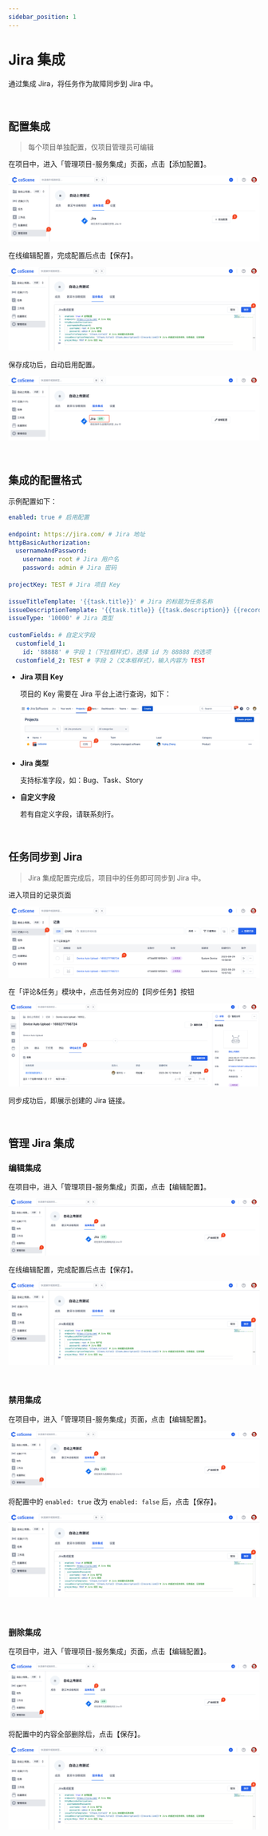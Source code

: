 ```yaml
---
sidebar_position: 1
---
```

# Jira 集成

通过集成 Jira，将任务作为故障同步到 Jira 中。

<br />

## 配置集成
> 每个项目单独配置，仅项目管理员可编辑

在项目中，进入「管理项目-服务集成」页面，点击【添加配置】。

![integration-1](../img/integration-1.png)

在线编辑配置，完成配置后点击【保存】。

![integration-2](../img/integration-2.png)

保存成功后，自动启用配置。

![integration-3](../img/integration-3.png)

<br />

## 集成的配置格式

示例配置如下：

```yaml
enabled: true # 启用配置

endpoint: https://jira.com/ # Jira 地址
httpBasicAuthorization:
  usernameAndPassword:
    username: root # Jira 用户名
    password: admin # Jira 密码

projectKey: TEST # Jira 项目 Key

issueTitleTemplate: '{{task.title}}' # Jira 的标题为任务名称
issueDescriptionTemplate: '{{task.title}} {{task.description}} {{record.link}}'# Jira 的描述为任务名称、任务描述、记录链接
issueType: '10000' # Jira 类型

customFields: # 自定义字段
  customfield_1: 
    id: '88888' # 字段 1（下拉框样式），选择 id 为 88888 的选项
  customfield_2: TEST # 字段 2（文本框样式），输入内容为 TEST
```

- **Jira 项目 Key**

    项目的 Key 需要在 Jira 平台上进行查询，如下：
    
    ![jira-1](../img/jira-1.png)

- **Jira 类型**

    支持标准字段，如：Bug、Task、Story
  
- **自定义字段**

    若有自定义字段，请联系刻行。

<br />

## 任务同步到 Jira
> Jira 集成配置完成后，项目中的任务即可同步到 Jira 中。

进入项目的记录页面

![jira-record-1](../img/jira-record-1.png)

在「评论&任务」模块中，点击任务对应的【同步任务】按钮

![jira-record-2](../img/jira-record-2.png)
 
同步成功后，即展示创建的 Jira 链接。

<br />

## 管理 Jira 集成

### 编辑集成

在项目中，进入「管理项目-服务集成」页面，点击【编辑配置】。

![integration-4](../img/integration-4.png)

在线编辑配置，完成配置后点击【保存】。

![integration-2](../img/integration-2.png)

<br />

### 禁用集成

在项目中，进入「管理项目-服务集成」页面，点击【编辑配置】。

![integration-4](../img/integration-4.png)

将配置中的 `enabled: true` 改为 `enabled: false` 后，点击【保存】。

![integration-2](../img/integration-2.png)

<br />

### 删除集成

在项目中，进入「管理项目-服务集成」页面，点击【编辑配置】。

![integration-4](../img/integration-4.png)

将配置中的内容全部删除后，点击【保存】。

![integration-2](../img/integration-2.png)

<br />
